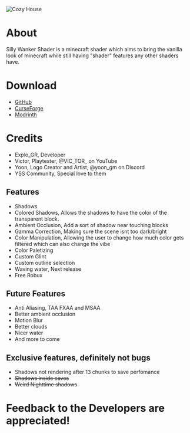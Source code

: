 ![Cozy House](https://cdn.modrinth.com/data/iwEbAN22/images/f916c0cf45c67b124fb7584959739ef7d84bebde.png)

# About

Silly Wanker Shader is a minecraft shader which aims to bring the vanilla look of minecraft while still having "shader" features any other shaders have.

# Download
- [GitHub](https://github.com/bomba-cat/SillyWankerShader)
- [CurseForge](https://www.curseforge.com/minecraft/shaders/sillywankershader)
- [Modrinth](https://modrinth.com/shader/sillywankershader)

# Credits
- Explo_GR, Developer
- Victor, Playtester, @VIC_TOR_ on YouTube
- Yoon, Logo Creator and Artist, @yoon_gm on Discord
- YSS Community, Special love to them

## Features
- Shadows
- Colored Shadows, Allows the shadows to have the color of the transparent block.
- Ambient Occlusion, Add a sort of shadow near touching blocks
- Gamma Correction, Making sure the scene isnt too dark/bright
- Color Manipulation, Allowing the user to change how much color gets filtered which can also change the vibe
- Color Paletizing
- Custom Glint
- Custom outline selection
- Waving water, Next release
- Free Robux

## Future Features
- Anti Aliasing, TAA FXAA and MSAA
- Better ambient occlusion
- Motion Blur
- Better clouds
- Nicer water
- And more to come

## Exclusive features, definitely not bugs
- Shadows not rendering after 13 chunks to save perfomance
- ~~Shadows inside caves~~
- ~~Weird Nighttime shadows~~

# Feedback to the Developers are appreciated!
